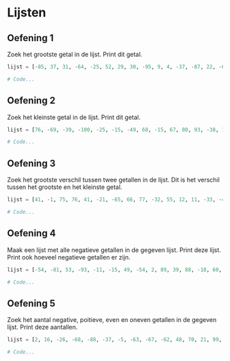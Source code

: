 # Lijsten

## Oefening 1

Zoek het grootste getal in de lijst. Print dit getal.

```python
lijst = [-85, 37, 31, -64, -25, 52, 29, 30, -95, 9, 4, -37, -87, 22, -67, -42, 46, 21, -29, 73, -39, 61, 97, 30, -65, 79, 90, -90, -78, 40, 34, -13, -76, -48, 47, -7, -9, -19, 7, -77, -71, 74, 14, 89, 41, -54, 29, 81, -21, -73, -47, -98, -45, -54, 72, 11, 36, 53, -62, 71, -40, -49, -5, -4, -52, -80, -93, -33, -65, 81, 44, -2, -79, -85, -65, -45, -65, 35, -97, 29, 13, 93, 17, 18, 84, 11, -21, -68, -85, 31, 48, 60, 46, 30, -95, 64, 64, 38, -97, 88]

# Code...
```

## Oefening 2

Zoek het kleinste getal in de lijst. Print dit getal.

```python
lijst = [76, -69, -39, -100, -25, -15, -49, 68, -15, 67, 80, 93, -38, 10, 43, 81, 83, 98, -15, -96, 78, -4, 78, 72, -30, 32, -18, 17, 83, -33, 59, -12, -9, -17, 50, 11, 33, -47, -82, 14, 60, 20, -44, 62, -3, 22, 71, 0, 37, 37, 69, 81, -69, -75, 10, -82, 65, -72, -32, 57, 84, 1, -24, 47, 84, 50, 73, 13, 24, -42, -44, -34, 56, -6, -80, 84, 73, 37, 81, 8, 54, -2, 73, 40, -91, 23, -26, 83, 96, -46, -46, 73, -98, -21, 81, -90, 81, 1, 54, -7]

# Code...
```

## Oefening 3

Zoek het grootste verschil tussen twee getallen in de lijst. Dit is het verschil tussen het grootste en het kleinste getal.

```python
lijst = [41, -1, 75, 76, 41, -21, -65, 66, 77, -32, 55, 12, 11, -33, -42, -66, 19, -15, -34, -96, 97, 78, 49, 94, 37, -35, 53, 23, 77, 8, -91, -70, -9, 11, -16, 75, -34, 54, -67, 63, 35, -2, 74, 9, 5, 9, -71, 71, -27, -48, 32, 87, -99, 30, 5, -59, 92, -61, -93, -61, -8, 54, 27, -56, 79, 12, -6, -21, 66, 37, 54, 44, 79, -90, -46, 37, 4, -28, 84, -58, 76, -62, 29, -20, -82, 43, -88, -90, -52, -18, -40, 94, 51, -34, -100, 5, -23, -89, 50, -5]

# Code...
```

## Oefening 4

Maak een lijst met alle negatieve getallen in de gegeven lijst. Print deze lijst. Print ook hoeveel negatieve getallen er zijn.

```python
lijst = [-54, -81, 53, -93, -11, -15, 49, -54, 2, 89, 39, 88, -18, 60, -94, -38, 14, -21, -23, -48, 96, -67, -17, -57, 15, 34, -49, 23, -26, 61, 42, 48, -17, 51, -44, -19, 20, -6, 20, 88, -70, -71, 68, 20, 48, -77, 7, -29, 74, -64, -26, -34, 46, 19, 32, -6, -19, -35, -11, -35, 11, 72, 18, 1, -9, -29, -19, 97, -3, 73, 61, 96, -62, -33, -7, 15, -15, -67, 59, -52, 67, -97, 55, 67, -30, -8, 77, -26, -14, 34, 80, -45, 47, 9, 48, -79, -89, -64, -83, -79]

# Code...
```

## Oefening 5

Zoek het aantal negative, poitieve, even en oneven getallen in de gegeven lijst. Print deze aantallen.

```python
lijst = [2, 16, -26, -68, -88, -37, -5, -63, -67, -62, 48, 70, 21, 99, -58, -65, 89, -13, 73, -25, 72, -60, -92, -85, -53, 52, 34, 15, 23, 56, -33, -28, -70, 56, -18, 84, 28, -41, 24, -65, 25, -17, 41, -71, 87, 62, -7, 30, 3, 21, -27, -51, -21, -88, -4, -8, -97, -34, 39, 64, -64, -90, 65, -44, -16, 28, -61, -15, 43, -99, -83, 83, 25, -29, -80, -91, 91, -47, -24, 64, 76, 39, 9, -5, 91, 23, -33, 89, 98, -73, -40, 70, 56, -1, -41, 91, 56, -71, -65, -80]

# Code...
```
